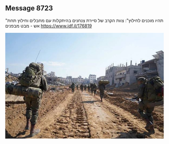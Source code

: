 ## Message 8723

"תהיו מוכנים לחילוץ":
צוות הקרב של סיירת צנחנים בהיתקלות עם מחבלים וחילוץ תחת אש - מבט מבפנים
https://www.idf.il/176819

![Photo](8723/8723_photo.jpg)
